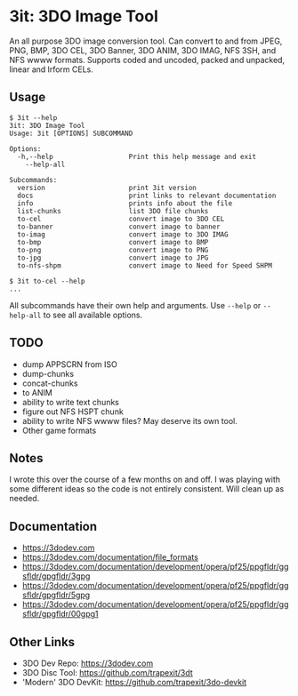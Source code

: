 # 3it: 3DO Image Tool

An all purpose 3DO image conversion tool. Can convert to and from JPEG, PNG,
BMP, 3DO CEL, 3DO Banner, 3DO ANIM, 3DO IMAG, NFS 3SH, and NFS wwww formats.
Supports coded and uncoded, packed and unpacked, linear and lrform CELs.


## Usage

```
$ 3it --help
3it: 3DO Image Tool
Usage: 3it [OPTIONS] SUBCOMMAND

Options:
  -h,--help                   Print this help message and exit
    --help-all

Subcommands:
  version                     print 3it version
  docs                        print links to relevant documentation
  info                        prints info about the file
  list-chunks                 list 3DO file chunks
  to-cel                      convert image to 3DO CEL
  to-banner                   convert image to banner
  to-imag                     convert image to 3DO IMAG
  to-bmp                      convert image to BMP
  to-png                      convert image to PNG
  to-jpg                      convert image to JPG
  to-nfs-shpm                 convert image to Need for Speed SHPM

$ 3it to-cel --help
...
```

All subcommands have their own help and arguments. Use `--help` or
`--help-all` to see all available options.


## TODO

* dump APPSCRN from ISO
* dump-chunks
* concat-chunks
* to ANIM
* ability to write text chunks
* figure out NFS HSPT chunk
* ability to write NFS wwww files? May deserve its own tool.
* Other game formats


## Notes

I wrote this over the course of a few months on and off. I was playing with some
different ideas so the code is not entirely consistent. Will clean up as needed.


## Documentation

* https://3dodev.com
* https://3dodev.com/documentation/file_formats
* https://3dodev.com/documentation/development/opera/pf25/ppgfldr/ggsfldr/gpgfldr/3gpg
* https://3dodev.com/documentation/development/opera/pf25/ppgfldr/ggsfldr/gpgfldr/5gpg
* https://3dodev.com/documentation/development/opera/pf25/ppgfldr/ggsfldr/gpgfldr/00gpg1


## Other Links

* 3DO Dev Repo: https://3dodev.com
* 3DO Disc Tool: https://github.com/trapexit/3dt
* 'Modern' 3DO DevKit: https://github.com/trapexit/3do-devkit
